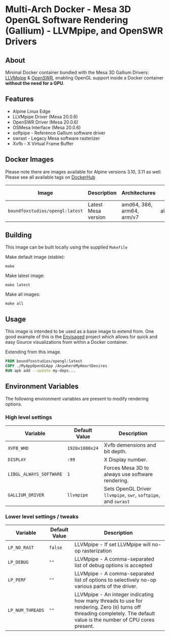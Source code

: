 # Multi-Arch Docker - Mesa 3D OpenGL Software Rendering (Gallium) - LLVMpipe, and OpenSWR Drivers

## About

Minimal Docker container bundled with the Mesa 3D Gallium Drivers: [LLVMpipe][mesa-llvm] & [OpenSWR][openswr], enabling OpenGL support inside a Docker container **without the need for a GPU**.

## Features

- Alpine Linux Edge
- LLVMpipe Driver (Mesa 20.0.6)
- OpenSWR Driver (Mesa 20.0.6)
- OSMesa Interface (Mesa 20.0.6)
- softpipe - Reference Gallium software driver
- swrast - Legacy Mesa software rasterizer
- Xvfb - X Virtual Frame Buffer

## Docker Images
Please note there are images available for Alpine versions 3.10, 3.11 as well. Please see all available tags on [DockerHub]

| Image                           | Description         | Architectures             | Base Image  |
| ------------------------------- | ------------------- | ------------------------- | ----------- |
| `boundfoxstudios/opengl:latest` | Latest Mesa version | amd64, 386, arm64, arm/v7 | alpine:edge |

## Building

This image can be built locally using the supplied `Makefile`

Make default image (stable):
```shell
make
```

Make latest image:
```shell
make latest
```

Make all images:
```shell
make all
```

## Usage

This image is intended to be used as a base image to extend from. One good example of this is the [Envisaged][Envisaged] project which allows for quick and easy Gource visualizations from within a Docker container.

Extending from this image.

```Dockerfile
FROM boundfoxstudios/opengl:latest
COPY ./MyAppOpenGLApp /AnywhereMyHeartDesires
RUN apk add --update my-deps...
```

## Environment Variables

The following environment variables are present to modify rendering options.

### High level settings

| Variable                | Default Value  | Description                                                    |
| ----------------------- | -------------- | -------------------------------------------------------------- |
| `XVFB_WHD`              | `1920x1080x24` | Xvfb demensions and bit depth.                                 |
| `DISPLAY`               | `:99`          | X Display number.                                              |
| `LIBGL_ALWAYS_SOFTWARE` | `1`            | Forces Mesa 3D to always use software rendering.               |
| `GALLIUM_DRIVER`        | `llvmpipe`     | Sets OpenGL Driver `llvmpipe`, `swr`, `softpipe`, and `swrast` |

### Lower level settings / tweaks

| Variable         | Default Value | Description                                                                                                                                                              |
| ---------------- | ------------- | ------------------------------------------------------------------------------------------------------------------------------------------------------------------------ |
| `LP_NO_RAST`     | `false`       | LLVMpipe - If set LLVMpipe will no-op rasterization                                                                                                                      |
| `LP_DEBUG`       | `""`          | LLVMpipe - A comma-separated list of debug options is accepted                                                                                                           |
| `LP_PERF`        | `""`          | LLVMpipe - A comma-separated list of options to selectively no-op various parts of the driver.                                                                           |
| `LP_NUM_THREADS` | `""`          | LLVMpipe - An integer indicating how many threads to use for rendering. Zero (`0`) turns off threading completely. The default value is the number of CPU cores present. |

[openswr]: http://openswr.org/
[mesa-llvm]: https://www.mesa3d.org/llvmpipe.html
[Envisaged]: https://github.com/utensils/Envisaged
[DockerHub]: https://hub.docker.com/repository/docker/utensils/opengl/tags?page=1